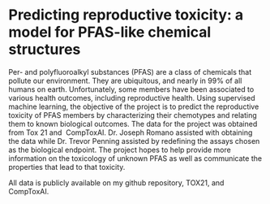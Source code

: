 # Predicting reproductive toxicity: a model for PFAS-like chemical structures

Per- and polyfluoroalkyl substances (PFAS) are a class of chemicals that pollute our environment. They are ubiquitous, and nearly in 99% of all humans on earth. Unfortunately, some members have been associated to various health outcomes, including reproductive health. Using supervised machine learning, the objective of the project is to predict the reproductive toxicity of PFAS members by characterizing their chemotypes and relating them to known biological outcomes. The data for the project was obtained from Tox 21 and  CompToxAI. Dr. Joseph Romano assisted with obtaining the data while Dr. Trevor Penning assisted by redefining the assays chosen as the biological endpoint. The project hopes to help provide more information on the toxicology of unknown PFAS as well as communicate the properties that lead to that toxicity.

All data is publicly available on my github repository, TOX21, and CompToxAI.



